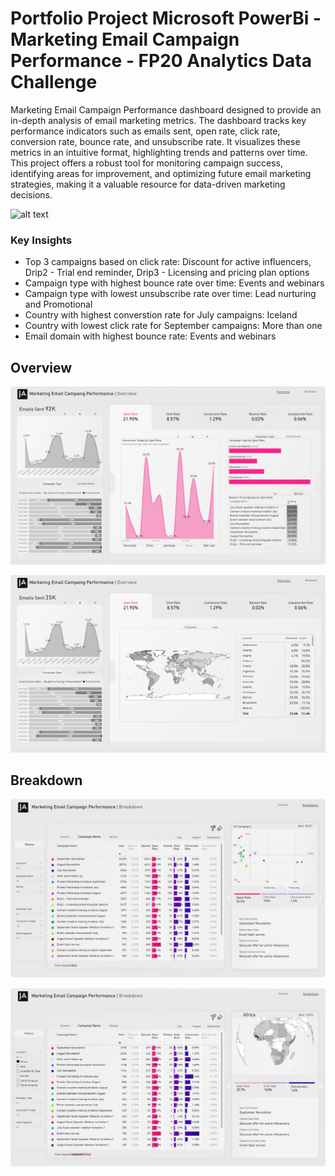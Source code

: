 # Portfolio Project Microsoft PowerBi - Marketing Email Campaign Performance - FP20 Analytics Data Challenge

Marketing Email Campaign Performance dashboard designed to provide an in-depth analysis of email marketing metrics. The dashboard tracks key performance indicators such as emails sent, open rate, click rate, conversion rate, bounce rate, and unsubscribe rate. It visualizes these metrics in an intuitive format, highlighting trends and patterns over time. This project offers a robust tool for monitoring campaign success, identifying areas for improvement, and optimizing future email marketing strategies, making it a valuable resource for data-driven marketing decisions.

![alt text](https://github.com/pawelkulakowski/powerbi_portfolio_project_nine/blob/master/promo.jpg?raw=true)

### Key Insights

- Top 3 campaigns based on click rate: Discount for active influencers, Drip2 - Trial end reminder, Drip3 - Licensing and pricing plan options
- Campaign type with highest bounce rate over time: Events and webinars
- Campaign type with lowest unsubscribe rate over time: Lead nurturing and Promotional
- Country with highest converstion rate for July campaigns: Iceland
- Country with lowest click rate for September campaigns: More than one
- Email domain with highest bounce rate: Events and webinars

## Overview

![alt text](https://github.com/pawelkulakowski/powerbi_portfolio_project_nine/blob/master/project_01.jpg?raw=true)

![alt text](https://github.com/pawelkulakowski/powerbi_portfolio_project_nine/blob/master/project_02.jpg?raw=true)

## Breakdown 

![alt text](https://github.com/pawelkulakowski/powerbi_portfolio_project_nine/blob/master/project_03.jpg?raw=true)

![alt text](https://github.com/pawelkulakowski/powerbi_portfolio_project_nine/blob/master/project_04.jpg?raw=true)


